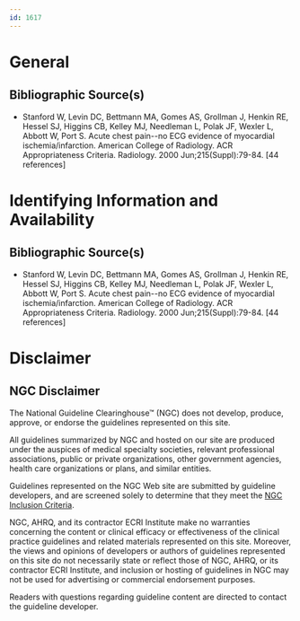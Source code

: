 ```yaml
---
id: 1617
---
```


# General

## Bibliographic Source(s)

- Stanford W, Levin DC, Bettmann MA, Gomes AS, Grollman J, Henkin RE, Hessel SJ, Higgins CB, Kelley MJ, Needleman L, Polak JF, Wexler L, Abbott W, Port S. Acute chest pain--no ECG evidence of myocardial ischemia/infarction. American College of Radiology. ACR Appropriateness Criteria. Radiology. 2000 Jun;215(Suppl):79-84. [44 references]

# Identifying Information and Availability

## Bibliographic Source(s)

- Stanford W, Levin DC, Bettmann MA, Gomes AS, Grollman J, Henkin RE, Hessel SJ, Higgins CB, Kelley MJ, Needleman L, Polak JF, Wexler L, Abbott W, Port S. Acute chest pain--no ECG evidence of myocardial ischemia/infarction. American College of Radiology. ACR Appropriateness Criteria. Radiology. 2000 Jun;215(Suppl):79-84. [44 references]

# Disclaimer

## NGC Disclaimer

The National Guideline Clearinghouse™ (NGC) does not develop, produce, approve, or endorse the guidelines represented on this site.

All guidelines summarized by NGC and hosted on our site are produced under the auspices of medical specialty societies, relevant professional associations, public or private organizations, other government agencies, health care organizations or plans, and similar entities.

Guidelines represented on the NGC Web site are submitted by guideline developers, and are screened solely to determine that they meet the [NGC Inclusion Criteria](/help-and-about/summaries/inclusion-criteria).

NGC, AHRQ, and its contractor ECRI Institute make no warranties concerning the content or clinical efficacy or effectiveness of the clinical practice guidelines and related materials represented on this site. Moreover, the views and opinions of developers or authors of guidelines represented on this site do not necessarily state or reflect those of NGC, AHRQ, or its contractor ECRI Institute, and inclusion or hosting of guidelines in NGC may not be used for advertising or commercial endorsement purposes.

Readers with questions regarding guideline content are directed to contact the guideline developer.

